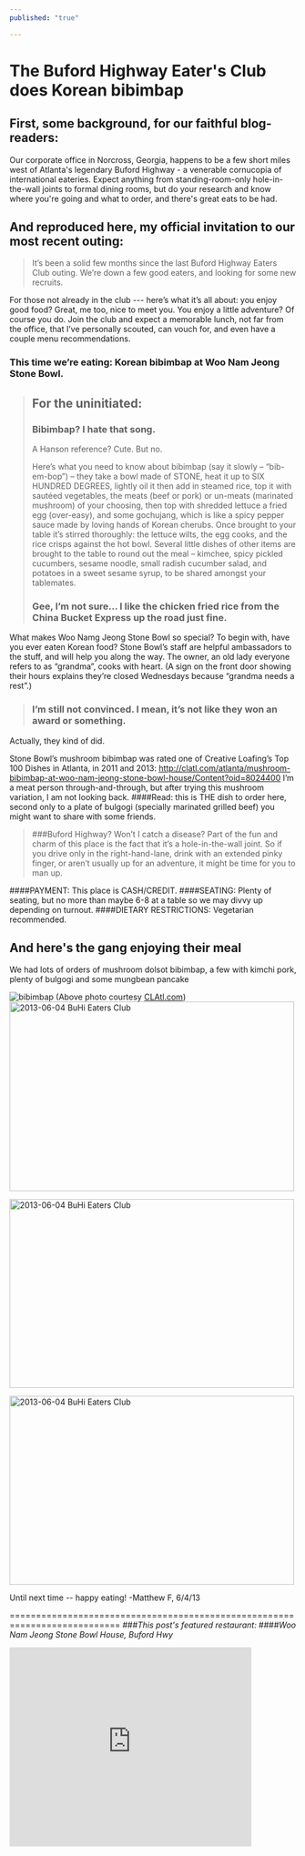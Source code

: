 ```yaml
---
published: "true"

---
```


The Buford Highway Eater's Club does Korean bibimbap
====================================================

First, some background, for our faithful blog-readers:
------------------------------------------------------
Our corporate office in Norcross, Georgia, happens to be a few short miles west of Atlanta's legendary Buford Highway - a venerable cornucopia of international eateries. Expect anything from standing-room-only hole-in-the-wall joints to formal dining rooms, but do your research and know where you're going and what to order, and there's great eats to be had.

And reproduced here, my official invitation to our most recent outing:
------------------------------------------------------------------------
>It’s been a solid few months since the last Buford Highway Eaters Club outing. We’re down a few good eaters, and looking for some new recruits.
>
For those not already in the club --- here’s what it’s all about: you enjoy good food? Great, me too, nice to meet you. You enjoy a little adventure? Of course you do. Join the club and expect a memorable lunch, not far from the office, that I’ve personally scouted, can vouch for, and even have a couple menu recommendations.
>
 ### This time we’re eating: Korean bibimbap at Woo Nam Jeong Stone Bowl.
>
>## For the uninitiated:
>
>### Bibimbap? I hate that song.
>
>    A Hanson reference? Cute. But no.
>
>Here’s what you need to know about bibimbap (say it slowly – “bib-em-bop”) – they take a bowl made of STONE, heat it up to SIX HUNDRED DEGREES, lightly oil it then add in steamed rice, top it with sautéed vegetables, the meats (beef or pork) or un-meats (marinated mushroom) of your choosing, then top with shredded lettuce a fried egg (over-easy), and some gochujang, which is like a spicy pepper sauce made by loving hands of Korean cherubs. 
>Once brought to your table it’s stirred thoroughly: the lettuce wilts, the egg cooks, and the rice crisps against the hot bowl. Several little dishes of other items are brought to the table to round out the meal – kimchee, spicy pickled cucumbers, sesame noodle, small radish cucumber salad, and potatoes in a sweet sesame syrup, to be shared amongst your tablemates.
>
>### Gee, I’m not sure… I like the chicken fried rice from the China Bucket Express up the road just fine.
>
What makes Woo Namg Jeong Stone Bowl so special? To begin with, have you ever eaten Korean food? Stone Bowl’s staff are helpful ambassadors to the stuff, and will help you along the way. The owner, an old lady everyone refers to as “grandma”, cooks with heart. (A sign on the front door showing their hours explains they’re closed Wednesdays because “grandma needs a rest”.) 
>
>### I’m still not convinced. I mean, it’s not like they won an award or something.
Actually, they kind of did.
>
Stone Bowl’s mushroom bibimbap was rated one of Creative Loafing’s Top 100 Dishes in Atlanta, in 2011 and 2013:
http://clatl.com/atlanta/mushroom-bibimbap-at-woo-nam-jeong-stone-bowl-house/Content?oid=8024400
I’m a meat person through-and-through, but after trying this mushroom variation, I am not looking back. 
####Read: this is THE dish to order here,
second only to a plate of bulgogi (specially marinated grilled beef) you might want to share with some friends.
>
>###Buford Highway? Won’t I catch a disease? 
Part of the fun and charm of this place is the fact that it’s a hole-in-the-wall joint. So if you drive only in the right-hand-lane, drink with an extended pinky finger, or aren’t usually up for an adventure, it might be time for you to man up.
>
####PAYMENT: This place is CASH/CREDIT.
####SEATING: Plenty of seating, but no more than maybe 6-8 at a table so we may divvy up depending on turnout.
####DIETARY RESTRICTIONS: Vegetarian recommended.

And here's the gang enjoying their meal
----------------------------------------
We had lots of orders of mushroom dolsot bibimbap, a few with kimchi pork, plenty of bulgogi and some mungbean pancake

![bibimbap](http://clatl.com/imager/b/magnum/8030532/feb6/cover_vegetables8-1_52_Online_JC.jpg)
(Above photo courtesy [CLAtl.com](http://clatl.com/atlanta/mushroom-bibimbap-at-woo-nam-jeong-stone-bowl-house/Content?oid=8024400))
<a href="http://www.flickr.com/photos/96982400@N03/8952616706/" title="2013-06-04 BuHi Eaters Club by tnwmatthew, on Flickr"><img src="http://farm9.staticflickr.com/8280/8952616706_bcc0183307.jpg" width="500" height="333" alt="2013-06-04 BuHi Eaters Club"></a>

<a href="http://www.flickr.com/photos/96982400@N03/8952615864/" title="2013-06-04 BuHi Eaters Club by tnwmatthew, on Flickr"><img src="http://farm6.staticflickr.com/5449/8952615864_d5d16900ab.jpg" width="500" height="332" alt="2013-06-04 BuHi Eaters Club"></a>

<a href="http://www.flickr.com/photos/96982400@N03/8952618352/" title="2013-06-04 BuHi Eaters Club by tnwmatthew, on Flickr"><img src="http://farm4.staticflickr.com/3790/8952618352_ee734bd9f4.jpg" width="500" height="332" alt="2013-06-04 BuHi Eaters Club"></a>


Until next time -- happy eating!
-Matthew F, 6/4/13

===========================================================================
###*This post's featured restaurant:*
####*Woo Nam Jeong Stone Bowl House, Buford Hwy*
<iframe width="425" height="350" frameborder="0" scrolling="no" marginheight="0" marginwidth="0" src="https://maps.google.com/maps?f=q&amp;source=s_q&amp;hl=en&amp;geocode=&amp;q=woo+nam+jeong&amp;aq=&amp;sll=32.678125,-83.178297&amp;sspn=7.90256,16.907959&amp;ie=UTF8&amp;hq=woo+nam+jeong&amp;hnear=&amp;t=m&amp;cid=4749935897933074595&amp;ll=34.0811,-84.245911&amp;spn=0.398097,0.583649&amp;z=10&amp;iwloc=A&amp;output=embed"></iframe><br />
